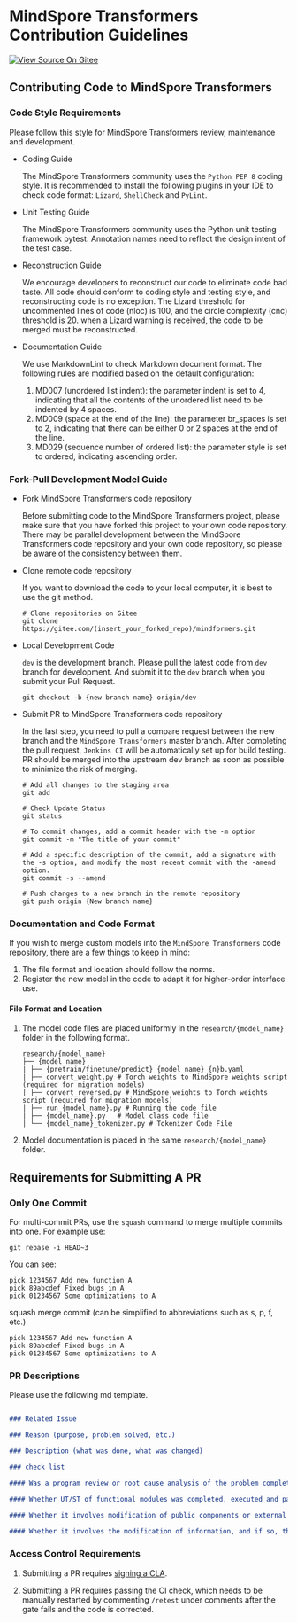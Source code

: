# MindSpore Transformers Contribution Guidelines

[![View Source On Gitee](https://mindspore-website.obs.cn-north-4.myhuaweicloud.com/website-images/master/resource/_static/logo_source_en.svg)](https://gitee.com/mindspore/docs/blob/master/docs/mindformers/docs/source_en/faq/mindformers_contribution.md)

## Contributing Code to MindSpore Transformers

### Code Style Requirements

Please follow this style for MindSpore Transformers review, maintenance and development.

- Coding Guide

  The MindSpore Transformers community uses the `Python PEP 8` coding style. It is recommended to install the following plugins in your IDE to check code format: `Lizard`, `ShellCheck` and `PyLint`.

- Unit Testing Guide

  The MindSpore Transformers community uses the Python unit testing framework pytest. Annotation names need to reflect the design intent of the test case.

- Reconstruction Guide

  We encourage developers to reconstruct our code to eliminate code bad taste. All code should conform to coding style and testing style, and reconstructing code is no exception. The Lizard threshold for uncommented lines of code (nloc) is 100, and the circle complexity (cnc) threshold is 20. when a Lizard warning is received, the code to be merged must be reconstructed.

- Documentation Guide

  We use MarkdownLint to check Markdown document format. The following rules are modified based on the default configuration:

  1. MD007 (unordered list indent): the parameter indent is set to 4, indicating that all the contents of the unordered list need to be indented by 4 spaces.
  2. MD009 (space at the end of the line): the parameter br_spaces is set to 2, indicating that there can be either 0 or 2 spaces at the end of the line.
  3. MD029 (sequence number of ordered list): the parameter style is set to ordered, indicating ascending order.

### Fork-Pull Development Model Guide

- Fork MindSpore Transformers code repository

  Before submitting code to the MindSpore Transformers project, please make sure that you have forked this project to your own code repository. There may be parallel development between the MindSpore Transformers code repository and your own code repository, so please be aware of the consistency between them.

- Clone remote code repository

  If you want to download the code to your local computer, it is best to use the git method.

  ```shell
  # Clone repositories on Gitee
  git clone https://gitee.com/(insert_your_forked_repo)/mindformers.git
  ```

- Local Development Code

  `dev` is the development branch. Please pull the latest code from `dev` branch for development. And submit it to the `dev` branch when you submit your Pull Request.

  ```shell
  git checkout -b {new branch name} origin/dev
  ```

- Submit PR to MindSpore Transformers code repository

  In the last step, you need to pull a compare request between the new branch and the `MindSpore Transformers` master branch. After completing the pull request, `Jenkins CI` will be automatically set up for build testing. PR should be merged into the upstream dev branch as soon as possible to minimize the risk of merging.

  ```shell
  # Add all changes to the staging area
  git add

  # Check Update Status
  git status

  # To commit changes, add a commit header with the -m option
  git commit -m "The title of your commit"

  # Add a specific description of the commit, add a signature with the -s option, and modify the most recent commit with the -amend option.
  git commit -s --amend

  # Push changes to a new branch in the remote repository
  git push origin {New branch name}

  ```

### Documentation and Code Format

If you wish to merge custom models into the `MindSpore Transformers` code repository, there are a few things to keep in mind:

1. The file format and location should follow the norms.
2. Register the new model in the code to adapt it for higher-order interface use.

#### File Format and Location

1. The model code files are placed uniformly in the `research/{model_name}` folder in the following format.

    ```plaintext
    research/{model_name}
    ├── {model_name}
    | ├── {pretrain/finetune/predict}_{model_name}_{n}b.yaml
    | ├── convert_weight.py # Torch weights to MindSpore weights script (required for migration models)
    | ├── convert_reversed.py # MindSpore weights to Torch weights script (required for migration models)
    | ├── run_{model_name}.py # Running the code file
    | ├── {model_name}.py   # Model class code file
    | └── {model_name}_tokenizer.py # Tokenizer Code File
    ```

2. Model documentation is placed in the same `research/{model_name}` folder.

## Requirements for Submitting A PR

### Only One Commit

For multi-commit PRs, use the `squash` command to merge multiple commits into one. For example use:

```shell
git rebase -i HEAD~3
```

You can see:

```shell
pick 1234567 Add new function A
pick 89abcdef Fixed bugs in A
pick 01234567 Some optimizations to A
```

squash merge commit (can be simplified to abbreviations such as s, p, f, etc.)

```shell
pick 1234567 Add new function A
pick 89abcdef Fixed bugs in A
pick 01234567 Some optimizations to A
```

### PR Descriptions

Please use the following md template.

```markdown

### Related Issue

### Reason (purpose, problem solved, etc.)

### Description (what was done, what was changed)

### check list

#### Was a program review or root cause analysis of the problem completed (Y/N)

#### Whether UT/ST of functional modules was completed, executed and passed with results attached (Y/N)

#### Whether it involves modification of public components or external interfaces, and if so, the scope of modification and impact assessment should be given (Y/N)

#### Whether it involves the modification of information, and if so, the modification should be synchronized (Y/N)

```

### Access Control Requirements

1. Submitting a PR requires [signing a CLA](https://www.mindspore.cn/icla).

2. Submitting a PR requires passing the CI check, which needs to be manually restarted by commenting `/retest` under comments after the gate fails and the code is corrected.